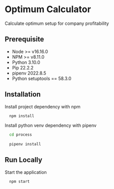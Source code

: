 
# Optimum Calculator

Calculate optimum setup for company profitability




## Prerequisite
- Node >= v16.16.0
- NPM >= v8.11.0
- Python 3.10.0
- Pip 22.2.2
- pipenv 2022.8.5
- Python setuptools == 58.3.0
## Installation

Install project dependency with npm

```bash
  npm install
```

Install python venv dependency with pipenv

```bash
  cd process
    
  pipenv install
```
## Run Locally

Start the application

```bash
  npm start
```

